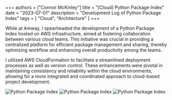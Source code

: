 +++
authors = ["Connor McKinley"]
title = "[Cloud] Python Package Index"
date = "2023-07-01"
description = "Development Log of Python Package Index"
tags = [
    "Cloud",
    "Architecture"
]
+++

While at Amway, I spearheaded the development of a Python Package Index hosted on AWS infrastructure, aimed at fostering collaboration between various cloud teams. This initiative was crucial in providing a centralized platform for efficient package management and sharing, thereby optimizing workflow and enhancing overall productivity among the teams.

I utilized AWS CloudFormation to facilitate a streamlined deployment processes as well as version control. These enhancements were pivotal in maintaining consistency and reliability within the cloud environments, allowing for a more integrated and coordinated approach to cloud-based project development.

![Python Package Index](/images/posts/ppi1.png)
![Python Package Index](/images/posts/ppi2.png)
![Python Package Index](/images/posts/ppi3.png)
